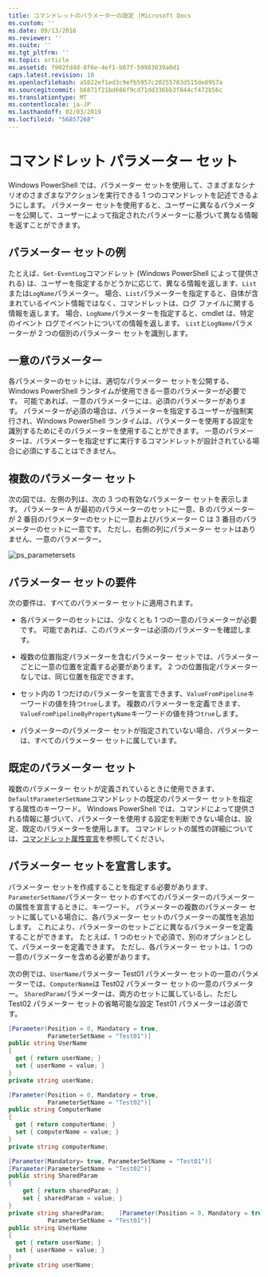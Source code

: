 ```yaml
---
title: コマンドレットのパラメーターの設定 |Microsoft Docs
ms.custom: ''
ms.date: 09/13/2016
ms.reviewer: ''
ms.suite: ''
ms.tgt_pltfrm: ''
ms.topic: article
ms.assetid: f902fd4d-8f6e-4ef1-b07f-59983039a0d1
caps.latest.revision: 10
ms.openlocfilehash: a5822ef1ed3c9efb5957c20255783d515de8957a
ms.sourcegitcommit: b6871f21bd666f9cd71dd336bb3f844cf472b56c
ms.translationtype: MT
ms.contentlocale: ja-JP
ms.lasthandoff: 02/03/2019
ms.locfileid: "56857268"
---
```

# <a name="cmdlet-parameter-sets"></a>コマンドレット パラメーター セット

Windows PowerShell では、パラメーター セットを使用して、さまざまなシナリオのさまざまなアクションを実行できる 1 つのコマンドレットを記述できるようにします。 パラメーター セットを使用すると、ユーザーに異なるパラメーターを公開して、ユーザーによって指定されたパラメーターに基づいて異なる情報を返すことができます。

## <a name="examples-of-parameter-sets"></a>パラメーター セットの例

たとえば、`Get-EventLog`コマンドレット (Windows PowerShell によって提供される) は、ユーザーを指定するかどうかに応じて、異なる情報を返します、`List`または`LogName`パラメーター。 場合、`List`パラメーターを指定すると、自体が含まれているイベント情報ではなく、コマンドレットは、ログ ファイルに関する情報を返します。 場合、`LogName`パラメーターを指定すると、cmdlet は、特定のイベント ログでイベントについての情報を返します。 `List`と`LogName`パラメーターが 2 つの個別のパラメーター セットを識別します。

## <a name="unique-parameter"></a>一意のパラメーター

各パラメーターのセットには、適切なパラメーター セットを公開する、Windows PowerShell ランタイムが使用できる一意のパラメーターが必要です。 可能であれば、一意のパラメーターには、必須のパラメーターがあります。 パラメーターが必須の場合は、パラメーターを指定するユーザーが強制実行され、Windows PowerShell ランタイムは、パラメーターを使用する設定を識別するためにそのパラメーターを使用することができます。 一意のパラメーターは、パラメーターを指定せずに実行するコマンドレットが設計されている場合に必須にすることはできません。

## <a name="multiple-parameter-sets"></a>複数のパラメーター セット

次の図では、左側の列は、次の 3 つの有効なパラメーター セットを表示します。 パラメーター A が最初のパラメーターのセットに一意、B のパラメーターが 2 番目のパラメーターのセットに一意およびパラメーター C は 3 番目のパラメーターのセットに一意です。 ただし、右側の列にパラメーター セットはありません、一意のパラメーター。

![ps_parametersets](../media/ps-parametersets.gif)

## <a name="parameter-set-requirements"></a>パラメーター セットの要件

次の要件は、すべてのパラメーター セットに適用されます。

- 各パラメーターのセットには、少なくとも 1 つの一意のパラメーターが必要です。 可能であれば、このパラメーターは必須のパラメーターを確認します。

- 複数の位置指定パラメーターを含むパラメーター セットでは、パラメーターごとに一意の位置を定義する必要があります。 2 つの位置指定パラメーターなしでは、同じ位置を指定できます。

- セット内の 1 つだけのパラメーターを宣言できます、`ValueFromPipeline`キーワードの値を持つ`true`します。 複数のパラメーターを定義できます、`ValueFromPipelineByPropertyName`キーワードの値を持つ`true`します。

- パラメーターのパラメーター セットが指定されていない場合、パラメーターは、すべてのパラメーター セットに属しています。

## <a name="default-parameter-sets"></a>既定のパラメーター セット

複数のパラメーター セットが定義されているときに使用できます、`DefaultParameterSetName`コマンドレットの既定のパラメーター セットを指定する属性のキーワード。 Windows PowerShell では、コマンドによって提供される情報に基づいて、パラメーターを使用する設定を判断できない場合は、設定、既定のパラメーターを使用します。 コマンドレットの属性の詳細については、[コマンドレット属性宣言](./cmdlet-attribute-declaration.md)を参照してください。

## <a name="declaring-parameter-sets"></a>パラメーター セットを宣言します。

パラメーター セットを作成することを指定する必要があります、`ParameterSetName`パラメーター セットのすべてのパラメーターのパラメーターの属性を宣言するときに、キーワード。 パラメーターの複数のパラメーター セットに属している場合に、各パラメーター セットのパラメーターの属性を追加します。 これにより、パラメーターのセットごとに異なるパラメーターを定義することができます。 たとえば、1 つのセットで必須で、別のオプションとして、パラメーターを定義できます。 ただし、各パラメーター セットは、1 つの一意のパラメーターを含める必要があります。

次の例では、`UserName`パラメーター Test01 パラメーター セットの一意のパラメーターでは、`ComputerName`は Test02 パラメーター セットの一意のパラメーター。 `SharedParam`パラメーターは、両方のセットに属しているし、ただし Test02 パラメーター セットの省略可能な設定 Test01 パラメーターは必須です。

```csharp
[Parameter(Position = 0, Mandatory = true,
           ParameterSetName = "Test01")]
public string UserName
{
  get { return userName; }
  set { userName = value; }
}
private string userName;

[Parameter(Position = 0, Mandatory = true,
           ParameterSetName = "Test02")]
public string ComputerName
{
  get { return computerName; }
  set { computerName = value; }
}
private string computerName;

[Parameter(Mandatory= true, ParameterSetName = "Test01")]
[Parameter(ParameterSetName = "Test02")]
public string SharedParam
{
    get { return sharedParam; }
    set { sharedParam = value; }
}
private string sharedParam;    [Parameter(Position = 0, Mandatory = true,
           ParameterSetName = "Test01")]
public string UserName
{
  get { return userName; }
  set { userName = value; }
}
private string userName;
```